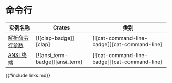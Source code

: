# 命令行

<!--
> [cli.md](https://github.com/rust-lang-nursery/rust-cookbook/blob/master/src/cli.md)
> <br />
> commit - d4e44638ee8b87bb49459980e4eebd3a1d7463c8 - 2018.10.03
-->

| 实例名称 | Crates | 类别 |
|--------|--------|------------|
| [解析命令行参数][ex-clap-basic] | [![clap-badge]][clap] | [![cat-command-line-badge]][cat-command-line] |
| [ANSI 终端][ex-ansi_term-basic] | [![ansi_term-badge]][ansi_term]| [![cat-command-line-badge]][cat-command-line] |

[ex-clap-basic]: cli/arguments.md#解析命令行参数
[ex-ansi_term-basic]: cli/ansi_terminal.md#ansi-终端

{{#include links.md}}
